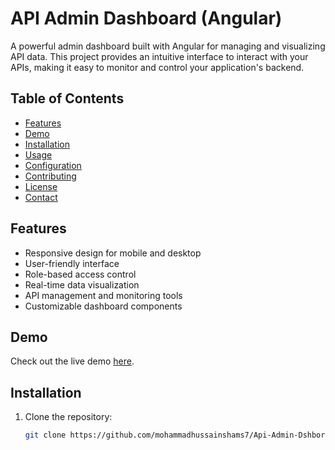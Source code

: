 # API Admin Dashboard (Angular)

A powerful admin dashboard built with Angular for managing and visualizing API data. This project provides an intuitive interface to interact with your APIs, making it easy to monitor and control your application's backend.

## Table of Contents

- [Features](#features)
- [Demo](#demo)
- [Installation](#installation)
- [Usage](#usage)
- [Configuration](#configuration)
- [Contributing](#contributing)
- [License](#license)
- [Contact](#contact)

## Features

- Responsive design for mobile and desktop
- User-friendly interface
- Role-based access control
- Real-time data visualization
- API management and monitoring tools
- Customizable dashboard components

## Demo

Check out the live demo [here](your-demo-link).

## Installation

1. Clone the repository:
   ```bash
   git clone https://github.com/mohammadhussainshams7/Api-Admin-Dshbord-angular.git
